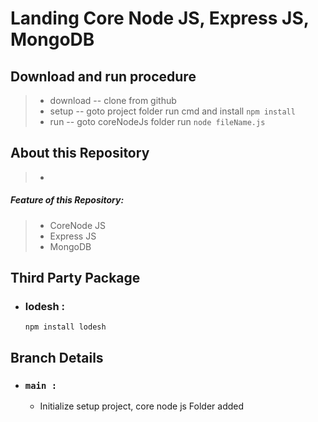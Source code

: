 # Landing Core Node JS, Express JS, MongoDB

## Download and run procedure
  > - download -- clone from github
  > - setup -- goto project folder run cmd and install ``` npm install ```
  > - run -- goto coreNodeJs folder run ``` node fileName.js ```

## About this Repository
> - 
##### Feature of this Repository: 
 > - CoreNode JS
 > - Express JS
 > - MongoDB
   
## Third Party Package
 - ### lodesh :
    ```
    npm install lodesh
    ```
## Branch Details
  - ### `main :`
    - Initialize setup project, core node js Folder added
